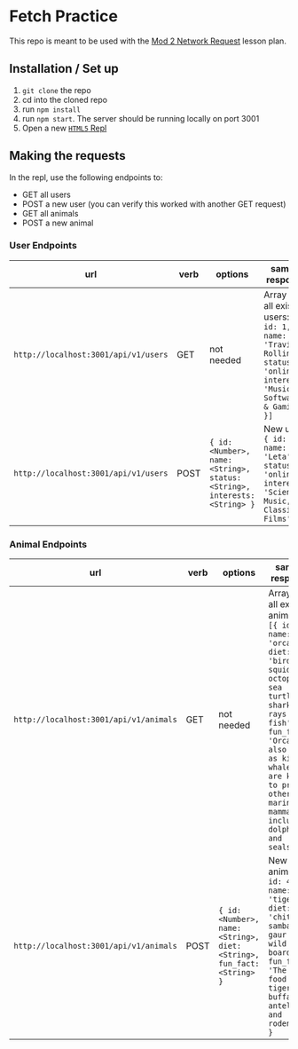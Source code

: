 # Fetch Practice

This repo is meant to be used with the <a href="https://frontend.turing.io/lessons/module-2/intro-network-requests.html" target="\__blank"> Mod 2 Network Request</a> lesson plan.

## Installation / Set up

1. `git clone` the repo
2. cd into the cloned repo
3. run `npm install`
4. run `npm start`. The server should be running locally on port 3001
5. Open a new <a href="repl.it" target="\__blank">`HTML5` Repl</a>


## Making the requests

In the repl, use the following endpoints to:

- GET all users
- POST a new user (you can verify this worked with another GET request)
- GET all animals
- POST a new animal 

### User Endpoints

| url | verb | options | sample response |
| ----|------|---------|---------------- |
| `http://localhost:3001/api/v1/users` | GET | not needed | Array of all existing users: `[{ id: 1, name: 'Travis Rollins', status: 'online', interests: 'Music, Software, & Gaming' }]` |
| `http://localhost:3001/api/v1/users` | POST | `{ id: <Number>, name: <String>, status: <String>, interests: <String> }` | New user: `{ id: 1, name: 'Leta', status: 'online', interests: 'Science, Music, & Classic Films' }` |


### Animal Endpoints

| url | verb | options | sample response |
| ----|------|---------|---------------- |
| `http://localhost:3001/api/v1/animals` | GET | not needed | Array of all existing animals: `[{ id: 3, name: 'orcas', diet: 'birds, squid, octopuses, sea turtles, sharks, rays & fish', fun_fact: 'Orcas, also known as killer whales, are known to prey on other marine mammals, including dolphins and seals.' }]` |
| `http://localhost:3001/api/v1/animals` | POST | `{ id: <Number>, name: <String>, diet: <String>, fun_fact: <String> }` | New animal: `{ id: 4, name: 'tigers', diet: 'chital, sambar, gaur & wild board', fun_fact: 'The main food of tigers are buffalos, antelopes, and rodents.' }` |

